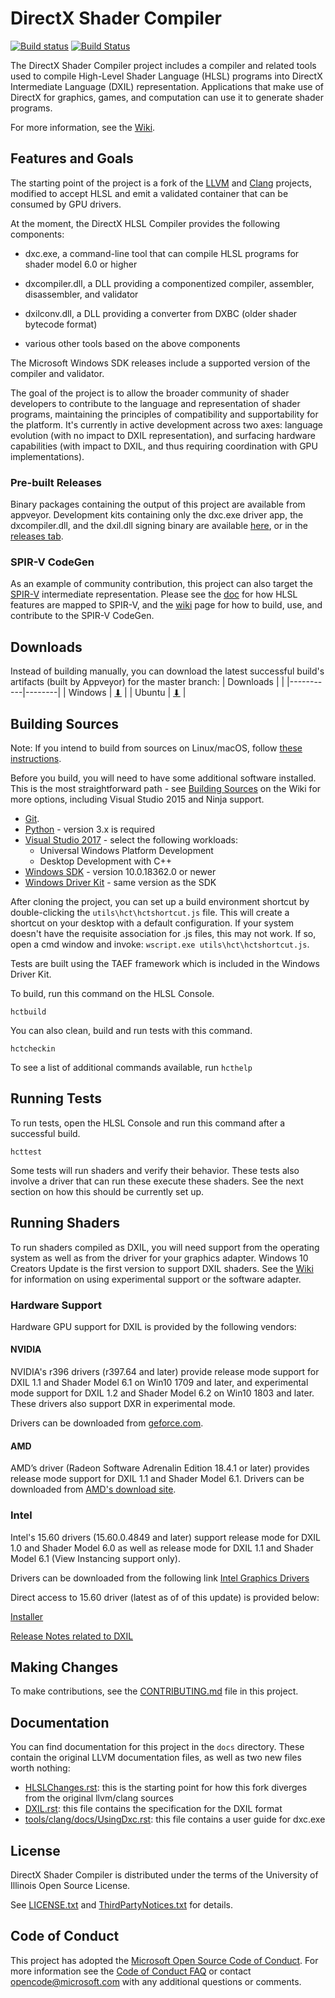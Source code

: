 # DirectX Shader Compiler

[![Build status](https://ci.appveyor.com/api/projects/status/oaf66n7w30xbrg38/branch/master?svg=true)](https://ci.appveyor.com/project/antiagainst/directxshadercompiler/branch/master)
[![Build Status](https://travis-ci.org/microsoft/DirectXShaderCompiler.svg?branch=master)](https://travis-ci.org/microsoft/DirectXShaderCompiler)

The DirectX Shader Compiler project includes a compiler and related tools used to compile High-Level Shader Language (HLSL) programs into DirectX Intermediate Language (DXIL) representation. Applications that make use of DirectX for graphics, games, and computation can use it to generate shader programs.

For more information, see the [Wiki](https://github.com/microsoft/DirectXShaderCompiler/wiki).

## Features and Goals

The starting point of the project is a fork of the [LLVM](http://llvm.org/) and [Clang](http://clang.llvm.org/) projects, modified to accept HLSL and emit a validated container that can be consumed by GPU drivers.

At the moment, the DirectX HLSL Compiler provides the following components:

- dxc.exe, a command-line tool that can compile HLSL programs for shader model 6.0 or higher

- dxcompiler.dll, a DLL providing a componentized compiler, assembler, disassembler, and validator

- dxilconv.dll, a DLL providing a converter from DXBC (older shader bytecode format)

- various other tools based on the above components

The Microsoft Windows SDK releases include a supported version of the compiler and validator.

The goal of the project is to allow the broader community of shader developers to contribute to the language and representation of shader programs, maintaining the principles of compatibility and supportability for the platform. It's currently in active development across two axes: language evolution (with no impact to DXIL representation), and surfacing hardware capabilities (with impact to DXIL, and thus requiring coordination with GPU implementations).

### Pre-built Releases

Binary packages containing the output of this project are available from appveyor. Development kits containing only the dxc.exe driver app, the dxcompiler.dll, and the dxil.dll signing binary are available [here](https://github.com/microsoft/DirectXShaderCompiler/wiki/Releases), or in the [releases tab](https://github.com/microsoft/DirectXShaderCompiler/releases).

### SPIR-V CodeGen

As an example of community contribution, this project can also target the [SPIR-V](https://www.khronos.org/registry/spir-v/) intermediate representation. Please see the [doc](docs/SPIR-V.rst) for how HLSL features are mapped to SPIR-V, and the [wiki](https://github.com/microsoft/DirectXShaderCompiler/wiki/SPIR%E2%80%90V-CodeGen) page for how to build, use, and contribute to the SPIR-V CodeGen.

## Downloads
Instead of building manually, you can download the latest successful build's artifacts (built by Appveyor) for the master branch:
| Downloads |        |
|-----------|--------|
| Windows   | [⬇](https://ci.appveyor.com/api/projects/antiagainst/directxshadercompiler/artifacts/build%2FRelease%2Fdxc-artifacts.zip?job=image%3A%20Visual%20Studio%202017) |
| Ubuntu    | [⬇](https://ci.appveyor.com/api/projects/antiagainst/directxshadercompiler/artifacts/build%2Fdxc-artifacts.tar.gz?job=image%3A%20Ubuntu) |


## Building Sources
Note: If you intend to build from sources on Linux/macOS, follow [these instructions](docs/DxcOnUnix.rst).

Before you build, you will need to have some additional software installed. This is the most straightforward path - see [Building Sources](https://github.com/microsoft/DirectXShaderCompiler/wiki/Building-Sources) on the Wiki for more options, including Visual Studio 2015 and Ninja support.

* [Git](http://git-scm.com/downloads).
* [Python](https://www.python.org/downloads/) - version 3.x is required
* [Visual Studio 2017](https://www.visualstudio.com/downloads) - select the following workloads: 
    * Universal Windows Platform Development
    * Desktop Development with C++
* [Windows SDK](https://developer.microsoft.com/en-US/windows/downloads/windows-10-sdk) - version 10.0.18362.0 or newer
* [Windows Driver Kit](https://docs.microsoft.com/en-us/windows-hardware/drivers/download-the-wdk) - same version as the SDK

After cloning the project, you can set up a build environment shortcut by double-clicking the `utils\hct\hctshortcut.js` file. This will create a shortcut on your desktop with a default configuration. If your system doesn't have the requisite association for .js files, this may not work. If so, open a cmd window and invoke: `wscript.exe utils\hct\hctshortcut.js`.

Tests are built using the TAEF framework which is included in the Windows Driver Kit.

To build, run this command on the HLSL Console.

    hctbuild

You can also clean, build and run tests with this command.

    hctcheckin


To see a list of additional commands available, run `hcthelp`

## Running Tests

To run tests, open the HLSL Console and run this command after a successful build.

    hcttest

Some tests will run shaders and verify their behavior. These tests also involve a driver that can run these execute these shaders. See the next section on how this should be currently set up.

## Running Shaders

To run shaders compiled as DXIL, you will need support from the operating system as well as from the driver for your graphics adapter. Windows 10 Creators Update is the first version to support DXIL shaders. See the [Wiki](https://github.com/microsoft/DirectXShaderCompiler/wiki/Running-Shaders) for information on using experimental support or the software adapter.

### Hardware Support

Hardware GPU support for DXIL is provided by the following vendors:

#### NVIDIA
NVIDIA's r396 drivers (r397.64 and later) provide release mode support for DXIL
1.1 and Shader Model 6.1 on Win10 1709 and later, and experimental mode support
for DXIL 1.2 and Shader Model 6.2 on Win10 1803 and later. These drivers also
support DXR in experimental mode.

Drivers can be downloaded from [geforce.com](https://www.geforce.com/drivers).

#### AMD
AMD’s driver (Radeon Software Adrenalin Edition 18.4.1 or later) provides release mode support for DXIL 1.1 and Shader Model 6.1. Drivers can be downloaded from [AMD's download site](https://support.amd.com/en-us/download).

### Intel
Intel's 15.60 drivers (15.60.0.4849 and later) support release mode for DXIL 1.0 and Shader Model 6.0 as well as
release mode for DXIL 1.1 and Shader Model 6.1 (View Instancing support only).

Drivers can be downloaded from the following link [Intel Graphics Drivers](https://downloadcenter.intel.com/product/80939/Graphics-Drivers)

Direct access to 15.60 driver (latest as of of this update) is provided below:

[Installer](https://downloadmirror.intel.com/27412/a08/win64_15.60.2.4901.exe)

[Release Notes related to DXIL](https://downloadmirror.intel.com/27266/eng/ReleaseNotes_GFX_15600.4849.pdf)

## Making Changes

To make contributions, see the [CONTRIBUTING.md](CONTRIBUTING.md) file in this project.

## Documentation

You can find documentation for this project in the `docs` directory. These contain the original LLVM documentation files, as well as two new files worth nothing:

* [HLSLChanges.rst](docs/HLSLChanges.rst): this is the starting point for how this fork diverges from the original llvm/clang sources
* [DXIL.rst](docs/DXIL.rst): this file contains the specification for the DXIL format
* [tools/clang/docs/UsingDxc.rst](tools/clang/docs/UsingDxc.rst): this file contains a user guide for dxc.exe

## License

DirectX Shader Compiler is distributed under the terms of the University of Illinois Open Source License.

See [LICENSE.txt](LICENSE.TXT) and [ThirdPartyNotices.txt](ThirdPartyNotices.txt) for details.

## Code of Conduct

This project has adopted the [Microsoft Open Source Code of Conduct](https://opensource.microsoft.com/codeofconduct/). For more information see the [Code of Conduct FAQ](https://opensource.microsoft.com/codeofconduct/faq/) or contact [opencode@microsoft.com](mailto:opencode@microsoft.com) with any additional questions or comments.
